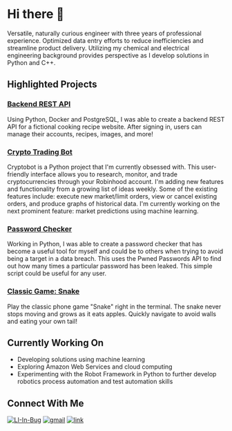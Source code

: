 # Hi there 👋

Versatile, naturally curious engineer with three years of professional experience. Optimized data entry efforts to reduce inefficiencies and streamline product delivery. Utilizing my chemical and electrical engineering background provides perspective as I develop solutions in Python and C++.

## Highlighted Projects

### [Backend REST API](https://github.com/ascobee/recipe-app-api)

Using Python, Docker and PostgreSQL, I was able to create a backend REST API for a fictional cooking recipe website. After signing in, users can manage their accounts, recipes, images, and more!

### [Crypto Trading Bot](https://github.com/ascobee/cryptobot)

Cryptobot is a Python project that I'm currently obsessed with. This user-friendly interface allows you to research, monitor, and trade cryptocurrencies through your Robinhood account. I'm adding new features and functionality from a growing list of ideas weekly. Some of the existing features include: execute new market/limit orders, view or cancel existing orders, and produce graphs of historical data. I'm currently working on the next prominent feature: market predictions using machine learning.

### [Password Checker](https://github.com/ascobee/password-checker)

Working in Python, I was able to create a password checker that has become a useful tool for myself and could be to others when trying to avoid being a target in a data breach. This uses the Pwned Passwords API to find out how many times a particular password has been leaked. This simple script could be useful for any user.

### [Classic Game: Snake](https://github.com/ascobee/snake-game-cli)

Play the classic phone game "Snake" right in the terminal. The snake never stops moving and grows as it eats apples. Quickly navigate to avoid walls and eating your own tail!

## Currently Working On

- Developing solutions using machine learning
- Exploring Amazon Web Services and cloud computing
- Experimenting with the Robot Framework in Python to further develop robotics process automation and test automation skills

## Connect With Me

[![LI-In-Bug](https://user-images.githubusercontent.com/60769151/107107018-cf6dff00-67eb-11eb-9e12-ea05031f6178.png)][1]
[![gmail](https://user-images.githubusercontent.com/60769151/107106914-5c648880-67eb-11eb-90b9-d5414f4ec1cb.png)][2]
[![link](https://user-images.githubusercontent.com/60769151/107107402-e7df1900-67ed-11eb-9e26-248018aa2549.png)][3]

[1]: https://www.linkedin.com/in/austin-scobee/
[2]: mailto:austin.scobee@gmail.com
[3]: https://www.austinscobee.com/
